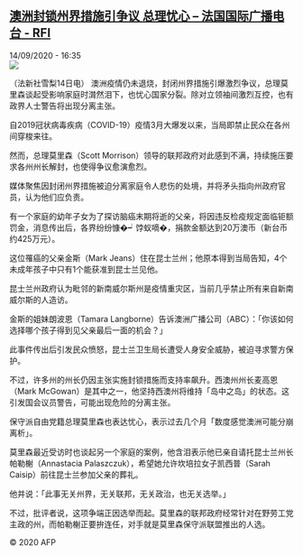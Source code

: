 <!--1600098903000-->
[澳洲封锁州界措施引争议  总理忧心 – 法国国际广播电台 - RFI](http://www.rfi.fr//cn/contenu/20200914-%E6%BE%B3%E6%B4%B2%E5%B0%81%E9%94%81%E5%B7%9E%E7%95%8C%E6%8E%AA%E6%96%BD%E5%BC%95%E4%BA%89%E8%AE%AE-%E6%80%BB%E7%90%86%E5%BF%A7%E5%BF%83)
------

<div>14/09/2020 - 16:35</div><img src="https://s.rfi.fr/media/display/548f8f72-f69b-11ea-bdf8-005056a98db9/w:310/p:16x9/int0017b.200914223502.jpg"><div class="t-content__body u-clearfix"><p>（法新社雪梨14日电）    澳洲疫情仍未退烧，封闭州界措施引爆激烈争议，总理莫里森谈起受影响家庭时潸然泪下，也忧心国家分裂。除对立领袖间激烈互控，也有政界人士警告将出现分离主张。</p><p>    自2019冠状病毒疾病（COVID-19）疫情3月大爆发以来，当局即禁止民众在各州间穿梭来往。</p><p>    然而，总理莫里森（Scott Morrison）领导的联邦政府对此感到不满，持续施压要求各州州长解封，也使得争议愈演愈烈。</p><p>    媒体聚焦因封闭州界措施被迫分离家庭令人悲伤的处境，并将矛头指向州政府官员，认为他们应负责。</p><p>    有一个家庭的幼年子女为了探访脑癌末期将逝的父亲，将因违反检疫规定面临钜额罚金，消息传出后，各界纷纷慷�┙饽蚁嘀�，捐款金额达到20万澳币（新台币约425万元）。</p><p>    这位罹癌的父亲金斯（Mark Jeans）住在昆士兰州；他原本得到当局告知，4个未成年孩子中只有1个能获准到昆士兰见他。</p><p>    昆士兰州政府认为毗邻的新南威尔斯州是疫情重灾区，当前几乎禁止所有来自新南威尔斯的人造访。</p><p>    金斯的姐妹朗波恩（Tamara Langborne）告诉澳洲广播公司（ABC）：「你该如何选择哪个孩子得到见父亲最后一面的机会？」</p><p>    此事件传出后引发民众愤怒，昆士兰卫生局长遭受人身安全威胁，被迫寻求警方保护。</p><p>    不过，许多州的州长仍因主张实施封锁措施而支持率飙升。西澳州州长麦高恩（Mark McGowan）是其中之一，他坚持西澳州将维持「岛中之岛」的状态。这引发国会议员警告，可能出现危险的分离主张。</p><p>    保守派自由党籍总理莫里森也表达忧心，表示过去几个月「数度感觉澳洲可能分崩离析」。</p><p>    莫里森最近受访时也谈起另一个家庭的案例，他含泪表示他已亲自请托昆士兰州长帕勒榭（Annastacia Palaszczuk），希望她允许坎培拉女子凯西普（Sarah Caisip）前往昆士兰参加父亲的葬礼。</p><p>    他并说：「此事无关州界，无关联邦，无关政治，也无关选举。」</p><p>    不过，批评者说，这项争端正因选举而起。莫里森的联邦政府经常针对在野劳工党主政的州，而帕勒榭正要拚连任，对手就是莫里森保守派联盟推出的人选。</p><p class="t-copyright">© 2020 AFP</p>        </div>
